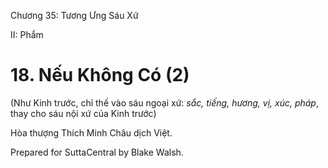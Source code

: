  

Chương 35: Tương Ưng Sáu Xứ

II: Phẩm

# 18\. Nếu Không Có (2)

(Như Kinh trước, chỉ thế vào sáu ngoại xứ: _sắc, tiếng, hương, vị, xúc, pháp_, thay cho sáu nội xứ của Kinh trước)

Hòa thượng Thích Minh Châu dịch Việt.

Prepared for SuttaCentral by Blake Walsh.
